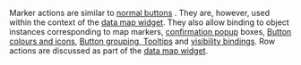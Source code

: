 Marker actions are similar to [normal buttons](https://wiki.mezzanineware.com/pages/viewpage.action?pageId=17728478) . They are, however, used within the context of the [data map widget](/wiki/spaces/HTUT/pages/5734637/map). They also allow binding to object instances corresponding to map markers, [confirmation popup](/wiki/spaces/HTUT/pages/5736566/confirm) boxes, [Button colours and icons](/wiki/spaces/HTUT/pages/167412232/Button+colours+and+icons), [Button grouping, ](/wiki/spaces/HTUT/pages/168034458/Button+grouping)[Tooltips](/wiki/spaces/HTUT/pages/5738935/Tooltips) and [visibility bindings](/wiki/spaces/HTUT/pages/5739808/visible). Row actions are discussed as part of the [data map widget](/wiki/spaces/HTUT/pages/5734637/map).

  

